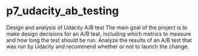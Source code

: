 # p7_udacity_ab_testing
Design and analysis of Udacity A/B test
The main goal of the project is to make design decisions for an A/B test, including which metrics to measure and how long the test should be run. Analyze the results of an A/B test that was run by Udacity and recommend whether or not to launch the change.
